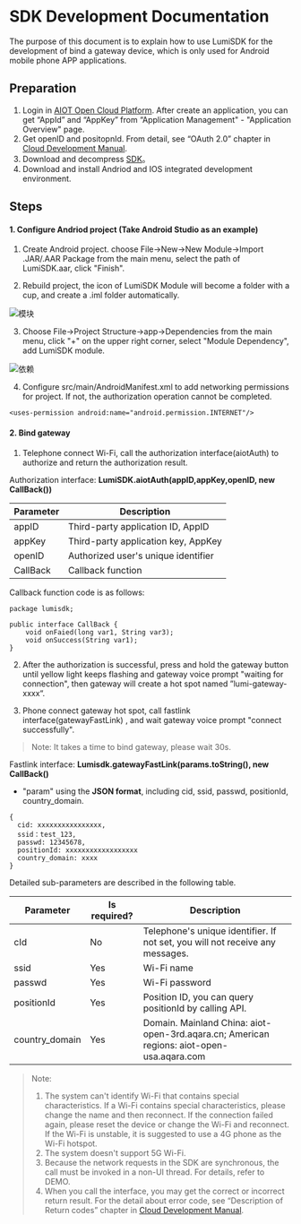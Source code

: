 # SDK Development Documentation

The purpose of this document is to explain how to use LumiSDK for the development of bind a gateway device, which is only used for Android mobile phone APP applications.



## Preparation

1. Login in [AIOT Open Cloud Platform](https://opencloud.aqara.cn/). After create an application, you can get “AppId” and “AppKey” from “Application Management" - "Application Overview" page.
2. Get openID and positopnId. From detail, see “OAuth 2.0” chapter in [Cloud Development Manual](http://docs.opencloud.aqara.cn/development/cloud-development/#oauth20).
3. Download and decompress [SDK](http://cdn.cnbj2.fds.api.mi-img.com/cdn/aiot/sdk/SDK-Build-2019-03-15.zip)。
4. Download and install Andriod and IOS integrated development environment.




## Steps

#### 1. Configure Andriod project (Take Android Studio as an example)

1) Create Android project. choose File->New->New Module->Import .JAR/.AAR Package from the main menu, select the path of LumiSDK.aar, click "Finish".

2) Rebuild project, the icon of LumiSDK Module will become a folder with a cup, and create a .iml folder automatically.

![模块](http://cdn.cnbj2.fds.api.mi-img.com/cdn/aiot/doc-images/zh/sdk/lumisdk.png)

3) Choose File->Project Structure->app->Dependencies from the main menu, click "+" on the upper right corner, select "Module Dependency", add LumiSDK module.

![依赖](http://cdn.cnbj2.fds.api.mi-img.com/cdn/aiot/doc-images/zh/sdk/dependencies.png)

4) Configure src/main/AndroidManifest.xml to add networking permissions for project. If not, the authorization operation cannot be completed.

```
<uses-permission android:name="android.permission.INTERNET"/>
```



#### 2. Bind gateway

1) Telephone connect Wi-Fi, call the authorization interface(aiotAuth) to authorize and return the authorization result.

Authorization interface: **LumiSDK.aiotAuth(appID,appKey,openID, new CallBack())**

| Parameter | Description                         |
| --------- | ----------------------------------- |
| appID     | Third-party application ID, AppID   |
| appKey    | Third-party application key, AppKey |
| openID    | Authorized user's unique identifier |
| CallBack  | Callback function                   |

Callback function code is as follows:

```
package lumisdk;

public interface CallBack {
    void onFaied(long var1, String var3);
    void onSuccess(String var1);
}
```



2) After the authorization is successful, press and hold the gateway button until yellow light keeps flashing and gateway voice prompt "waiting for connection", then gateway will create a hot spot named ”lumi-gateway-xxxx“.

3) Phone connect gateway hot spot, call fastlink interface(gatewayFastLink) , and wait gateway voice prompt "connect successfully".

> Note: It takes a time to bind gateway, please wait 30s.

Fastlink interface: **Lumisdk.gatewayFastLink(params.toString(), new CallBack()**

- "param" using the **JSON format**, including cid, ssid, passwd, positionId, country_domain.


```
{
  cid: xxxxxxxxxxxxxxxx, 
  ssid：test_123, 
  passwd: 12345678, 
  positionId: xxxxxxxxxxxxxxxxxx 
  country_domain: xxxx
}
```

Detailed sub-parameters are described in the following table.

| Parameter      | Is required? | Description                              |
| -------------- | ------------ | ---------------------------------------- |
| cId            | No           | Telephone's unique identifier. If not set, you will not receive any messages. |
| ssid           | Yes          | Wi-Fi name                               |
| passwd         | Yes          | Wi-Fi password                           |
| positionId     | Yes          | Position ID, you can query positionId by calling API. |
| country_domain | Yes          | Domain.  Mainland China: aiot-open-3rd.aqara.cn; American regions: aiot-open-usa.aqara.com |



> Note:
>
> 1. The system can't identify Wi-Fi that contains special characteristics. If a Wi-Fi contains special characteristics, please change the name and then reconnect. If the connection failed again, please reset the device or change the Wi-Fi and reconnect. If the Wi-Fi is unstable, it is suggested to use a 4G phone as the Wi-Fi hotspot.
> 2. The system doesn't support 5G Wi-Fi.
> 3. Because the network requests in the SDK are synchronous, the call must be invoked in a non-UI thread. For details, refer to DEMO.
> 4. When you call the interface, you may get the correct or incorrect return result. For the detail about error code, see “Description of Return codes” chapter in [Cloud Development Manual](http://docs.opencloud.aqara.cn/development/cloud-development/#_14).
